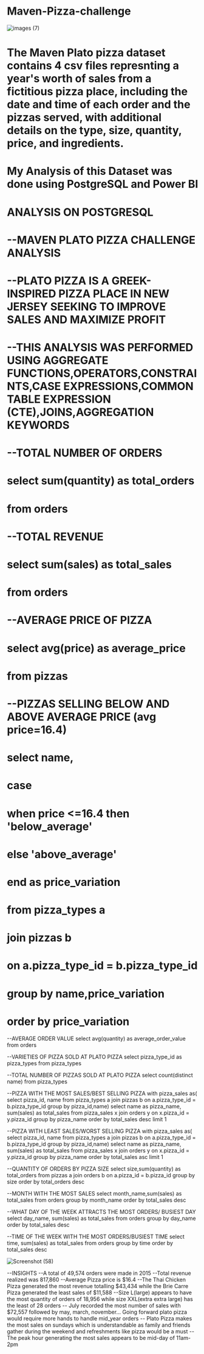 # Maven-Pizza-challenge
![images (7)](https://user-images.githubusercontent.com/108612390/193467417-26c85e60-7998-4b89-8015-120f30f6f86e.png)

# The Maven Plato pizza dataset contains 4 csv files represnting a year's worth of sales from a fictitious pizza place, including the date and time of each order and the pizzas served, with additional details on the type, size, quantity, price, and ingredients.
# My Analysis of this Dataset was done using PostgreSQL and Power BI

# ANALYSIS ON POSTGRESQL

# --MAVEN PLATO PIZZA CHALLENGE ANALYSIS
# --PLATO PIZZA IS A GREEK-INSPIRED PIZZA PLACE IN NEW JERSEY SEEKING TO IMPROVE SALES AND MAXIMIZE PROFIT
# --THIS ANALYSIS WAS PERFORMED USING AGGREGATE FUNCTIONS,OPERATORS,CONSTRAINTS,CASE EXPRESSIONS,COMMON TABLE EXPRESSION (CTE),JOINS,AGGREGATION KEYWORDS

# --TOTAL NUMBER OF ORDERS
# select sum(quantity) as total_orders
# from orders

# --TOTAL REVENUE
# select sum(sales) as total_sales
# from orders
 
# --AVERAGE PRICE OF PIZZA 
# select avg(price) as average_price
# from pizzas

# --PIZZAS SELLING BELOW AND ABOVE AVERAGE PRICE (avg price=16.4)
# select name,
# case
# when price <=16.4 then 'below_average'
# else 'above_average'
# end as price_variation
# from pizza_types a
# join pizzas b
# on a.pizza_type_id = b.pizza_type_id
# group by name,price_variation
# order by price_variation

--AVERAGE ORDER VALUE
select avg(quantity) as average_order_value
from orders

--VARIETIES OF PIZZA SOLD AT PLATO PIZZA
select pizza_type_id as pizza_types
from  pizza_types

--TOTAL NUMBER OF PIZZAS SOLD AT PLATO PIZZA
select count(distinct name)
from pizza_types

--PIZZA WITH THE MOST SALES/BEST SELLING PIZZA
with pizza_sales as(
select pizza_id, name
from pizza_types a
join pizzas b
on a.pizza_type_id = b.pizza_type_id
group by pizza_id,name)
  select name as pizza_name, sum(sales) as total_sales
  from pizza_sales x
  join orders y
  on x.pizza_id = y.pizza_id
  group by pizza_name
  order by total_sales desc
  limit 1
  
--PIZZA WITH LEAST SALES/WORST SELLING PIZZA
with pizza_sales as(
select pizza_id, name
from pizza_types a
join pizzas b
on a.pizza_type_id = b.pizza_type_id
group by pizza_id,name)
  select name as pizza_name, sum(sales) as total_sales
  from pizza_sales x
  join orders y
  on x.pizza_id = y.pizza_id
  group by pizza_name
  order by total_sales asc
  limit 1

--QUANTITY OF ORDERS BY PIZZA SIZE
select size,sum(quantity) as total_orders
from pizzas a
join orders b
on a.pizza_id = b.pizza_id
group by size
order by total_orders desc

--MONTH WITH THE MOST SALES
select month_name,sum(sales) as total_sales
from orders
group by month_name
order by total_sales desc

--WHAT DAY OF THE WEEK ATTRACTS THE MOST ORDERS/ BUSIEST DAY
select day_name, sum(sales) as total_sales
from orders 
group by day_name
order by total_sales desc

--TIME OF THE WEEK WITH THE MOST ORDERS/BUSIEST TIME
select time, sum(sales) as total_sales
from orders 
group by time
order by total_sales desc

![Screenshot (58)](https://user-images.githubusercontent.com/108612390/193470606-dbe1ce6c-9c9a-408d-901d-3207cfb00c22.png)



--INSIGHTS
--A total of 49,574 orders were made in 2015
--Total revenue realized was 817,860
--Average Pizza price is $16.4
--The Thai Chicken Pizza generated the most revenue totalling $43,434 while the Brie Carre Pizza generated the least sales of $11,588
--Size L(large) appears to have the most quantity of orders of 18,956 while size XXL(extra extra large) has the least of 28 orders
-- July recorded the most number of sales with $72,557 followed by may, march, november... Going forward plato pizza would require more hands to handle mid_year orders 
-- Plato Pizza makes the most sales on sundays which is understandable as family and friends gather during the weekend and refreshments like pizza would be a must
--The peak hour generating the most sales appears to be mid-day of 11am-2pm




  



